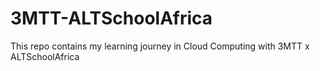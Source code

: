 # 3MTT-ALTSchoolAfrica
This repo contains my learning journey in Cloud Computing with 3MTT x ALTSchoolAfrica
